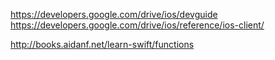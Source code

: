 
https://developers.google.com/drive/ios/devguide
https://developers.google.com/drive/ios/reference/ios-client/

http://books.aidanf.net/learn-swift/functions